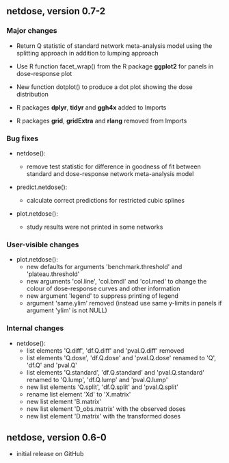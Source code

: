 ## netdose, version 0.7-2

### Major changes

* Return Q statistic of standard network meta-analysis model using the splitting
  approach in addition to lumping approach

* Use R function facet_wrap() from the R package **ggplot2** for panels in
  dose-response plot

* New function dotplot() to produce a dot plot showing the dose distribution

* R packages **dplyr**, **tidyr** and **ggh4x** added to Imports

* R packages **grid**, **gridExtra** and **rlang** removed from Imports

### Bug fixes

* netdose():
  - remove test statistic for difference in goodness of fit between standard
    and dose-response network meta-analysis model

* predict.netdose():
  - calculate correct predictions for restricted cubic splines

* plot.netdose():
  - study results were not printed in some networks

### User-visible changes

* plot.netdose():
  - new defaults for arguments 'benchmark.threshold' and 'plateau.threshold'
  - new arguments 'col.line', 'col.bmdl' and 'col.med' to change the colour of
    dose-response curves and other information
  - new argument 'legend' to suppress printing of legend
  - argument 'same.ylim' removed (instead use same y-limits in panels if
    argument 'ylim' is not NULL)

### Internal changes

* netdose():
  - list elements 'Q.diff', 'df.Q.diff' and 'pval.Q.diff' removed
  - list elements 'Q.dose', 'df.Q.dose' and 'pval.Q.dose' renamed to
    'Q', 'df.Q' and 'pval.Q'
  - list elements 'Q.standard', 'df.Q.standard' and 'pval.Q.standard' renamed to
    'Q.lump', 'df.Q.lump' and 'pval.Q.lump'
  - new list elements 'Q.split', 'df.Q.split' and 'pval.Q.split'
  - rename list element 'Xd' to 'X.matrix'
  - new list element 'B.matrix'
  - new list element 'D_obs.matrix' with the observed doses
  - new list element 'D.matrix' with the transformed doses


## netdose, version 0.6-0

- initial release on GitHub

